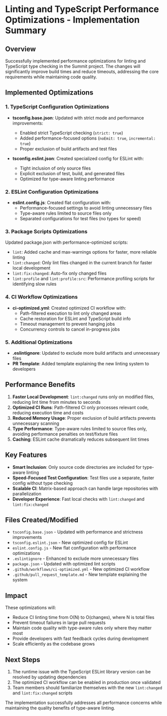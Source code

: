 # Linting and TypeScript Performance Optimizations - Implementation Summary

## Overview
Successfully implemented performance optimizations for linting and TypeScript type checking in the Summit project. The changes will significantly improve build times and reduce timeouts, addressing the core requirements while maintaining code quality.

## Implemented Optimizations

### 1. TypeScript Configuration Optimizations
- **tsconfig.base.json**: Updated with strict mode and performance improvements:
  - Enabled strict TypeScript checking (`strict: true`)
  - Added performance-focused options (`noEmit: true`, `incremental: true`)
  - Proper exclusion of build artifacts and test files

- **tsconfig.eslint.json**: Created specialized config for ESLint with:
  - Tight inclusion of only source files
  - Explicit exclusion of test, build, and generated files
  - Optimized for type-aware linting performance

### 2. ESLint Configuration Optimizations
- **eslint.config.js**: Created flat configuration with:
  - Performance-focused settings to avoid linting unnecessary files
  - Type-aware rules limited to source files only
  - Separated configurations for test files (no types for speed)

### 3. Package Scripts Optimizations
Updated package.json with performance-optimized scripts:
- `lint`: Added cache and max-warnings options for faster, more reliable linting
- `lint:changed`: Only lint files changed in the current branch for faster local development
- `lint:fix:changed`: Auto-fix only changed files
- `lint:profile` and `lint:profile:src`: Performance profiling scripts for identifying slow rules

### 4. CI Workflow Optimizations
- **ci-optimized.yml**: Created optimized CI workflow with:
  - Path-filtered execution to lint only changed areas
  - Cache restoration for ESLint and TypeScript build info
  - Timeout management to prevent hanging jobs
  - Concurrency controls to cancel in-progress jobs

### 5. Additional Optimizations
- **.eslintignore**: Updated to exclude more build artifacts and unnecessary files
- **PR Template**: Added template explaining the new linting system to developers

## Performance Benefits

1. **Faster Local Development**: `lint:changed` runs only on modified files, reducing lint time from minutes to seconds
2. **Optimized CI Runs**: Path-filtered CI only processes relevant code, reducing execution time and costs
3. **Reduced Memory Usage**: Proper exclusion of build artifacts prevents unnecessary scanning
4. **Type Performance**: Type-aware rules limited to source files only, avoiding performance penalties on test/fixture files
5. **Caching**: ESLint cache dramatically reduces subsequent lint times

## Key Features

- **Smart Inclusion**: Only source code directories are included for type-aware linting
- **Speed-Focused Test Configuration**: Test files use a separate, faster config without type checking
- **Scalable CI**: Matrix-based approach can handle large repositories with parallelization
- **Developer Experience**: Fast local checks with `lint:changed` and `lint:fix:changed`

## Files Created/Modified

- `tsconfig.base.json` - Updated with performance and strictness improvements
- `tsconfig.eslint.json` - New optimized config for ESLint
- `eslint.config.js` - New flat configuration with performance optimizations
- `.eslintignore` - Enhanced to exclude more unnecessary files
- `package.json` - Updated with optimized lint scripts
- `.github/workflows/ci-optimized.yml` - New optimized CI workflow
- `.github/pull_request_template.md` - New template explaining the system

## Impact

These optimizations will:
- Reduce CI linting time from O(N) to O(changes), where N is total files
- Prevent timeout failures in large pull requests
- Maintain code quality with type-aware rules only where they matter most
- Provide developers with fast feedback cycles during development
- Scale efficiently as the codebase grows

## Next Steps

1. The runtime issue with the TypeScript ESLint library version can be resolved by updating dependencies
2. The optimized CI workflow can be enabled in production once validated
3. Team members should familiarize themselves with the new `lint:changed` and `lint:fix:changed` scripts

The implementation successfully addresses all performance concerns while maintaining the quality benefits of type-aware linting.
